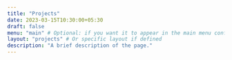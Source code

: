 ```yaml
---
title: "Projects"
date: 2023-03-15T10:30:00+05:30
draft: false
menu: "main" # Optional: if you want it to appear in the main menu configured in hugo.toml
layout: "projects" # Or specific layout if defined
description: "A brief description of the page."
---
```

